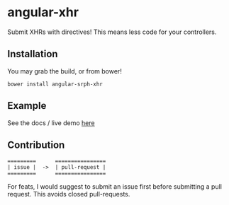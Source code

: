 angular-xhr
==============

Submit XHRs with directives! This means less code for your controllers.

## Installation

You may grab the build, or from bower!

```
bower install angular-srph-xhr
```

## Example

See the docs / live demo [here](https://srph.github.io/angular-xhr)

## Contribution

```
=========      ================
| issue |  ->  | pull-request |
=========      ================
```

For feats, I would suggest to submit an issue first before submitting a pull request. This avoids closed pull-requests.